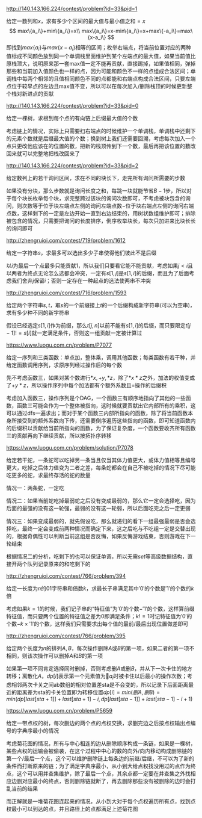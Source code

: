 http://140.143.166.224/contest/problem?id=33&pid=1

给定一数列和$x$，求有多少个区间的最大值与最小值之和$=x$
$$
max\{a_i\}+min\{a_i\}=x\\
max\{a_i\}=x-min\{a_i\}=x+max\{-a_i\}=max\{x-a_i\}
$$
即找到$max\{a_i\}$与$max\{x-a_i\}$相等的区间；枚举右端点，将当前位置对应的两种值标成不同颜色放到同一个单调栈里面维护到某个左端点的最大值，如果当前值比原栈顶大，说明原来那一套max值一定不能再贡献，直接踢掉，如果值相同，弹掉那些和当前加入值颜色也一样的点，因为可能和颜色不一样的点组成合法区间；单调栈中每两个相邻的且值相同颜色不同的点都能和右端点构成合法区间，只要左端点位于较早点的左边且max值不变，所以可以在每次加入/删除栈顶的时候更新整个栈对新进点的贡献



http://140.143.166.224/contest/problem?id=33&pid=0

给定一棵树，求根到每个点的有向链上后缀最大值的个数

考虑链上的情况，实际上只需要扫右端点的时候维护一个单调栈，单调栈中还剩下的元素个数就是后缀最大值的个数；换到树上我们还需要回溯，考虑每次加入一个点只更改他应该在的位置的数，把新的栈顶传到下一个数，最后再把该位置的数改回来就可以完整地把栈改回来了



http://140.143.166.224/contest/problem?id=33&pid=2

给定数列上的若干询问区间，求在不同的块长下，走完所有询问所需要的步数

如果没有分块，那么步数就是询问长度之和，每跳一块就能节省$B-1$步，所以对于每个块长枚举每个块，求完整跨过该块的询问次数即可，不考虑被块包含的询问，则次数等于位于块左端点左侧的询问左端点数$-$位于块右端点左侧的询问右端点数，这样剩下的一定是左边开始一直到右边结束的，用树状数组维护即可；排除被包含的情况，只需要把询问的长度排序，倒序枚举块长，每次只加进来比块长长的询问即可



http://zhengruioi.com/contest/719/problem/1612

给定一字符串$s$，求最多可以选出多少子串使得他们彼此不是后缀

以$i$为最后一个点最多只能贡献1，所以我们只要看它能不能贡献，考虑如果$j<i$且以两者为终点无论怎么选都会冲突，一定有$s[1,j]$是$s[1,i]$的后缀，而且为了后面考虑我们舍弃$j$保留$i$；否则一定存在一种起点的选法使两串不冲突



http://zhengruioi.com/contest/716/problem/1593

给定两个字符串$s,t$，取$s$的一个前缀接上$t$的一个后缀构成新字符串(可以为空串)，求有多少种不同的新字符串

假设已经选定$s[1,i]$作为前缀，那么$t[j,n]$以前不能有$s[1,i]$的后缀，而只要限定$t[j-1]!=s[i]$就一定满足条件，否则这一组贡献一定被计算过



https://www.luogu.com.cn/problem/P7077

给定一序列和三类函数：单点加，整体乘，调用其他函数；每类函数有若干种，并给定函数调用序列，求原序列经过操作后的每个数

先不考虑函数三，如果对某个数进行$*x,+y,*z$，除了$*x*z$之外，加法的权值变成了$+y*z$，所以操作序列中每个加法都有个额外系数且$=$操作的后缀积

考虑加入函数三，操作序列是个DAG，一个函数三有顺序地指向了其他的一些函数，函数三可能会作为一个整体被指向，这时候就要贡献出它内部所有的乘积，这可以通过dfs一遍求出；而对于某个函数三内部所指向的函数，除了将当前函数本身所接受到的额外系数向下传，还需要倒序遍历这些指向的函数，即可知道函数内的后缀积以贡献给当前所指向的函数，为了保证复杂度，一个函数要收齐所有函数三的贡献再向下继续贡献，所以按拓扑序转移



https://www.luogu.com.cn/problem/solution/P7078

给定若干蛇，一条蛇可以吃掉另一条当且仅当其体力值更大，或体力值相等且编号更大，吃掉之后体力值变为二者之差，每条蛇都会在自己不被吃掉的情况下尽可能吃更多的蛇，求最终存活的蛇的数量

情况一：两条蛇，一定吃

情况二：如果当前蛇吃掉最弱蛇之后没有变成最弱的，那么它一定会选择吃，因为后面的最强的没有这一轮强，最弱的没有这一轮弱，所以后面吃完之后一定更弱

情况三：如果变成最弱的，就先假设吃，那么就递归的看下一组最强最弱是否会选择吃，最终一定会变成前两种情况而确定下来，这之后吃与不吃组一定是交替出现的，根据奇偶性可以判断当前这组是否反悔，如果反悔游戏结束，否则游戏在下一轮结束

根据情况二的分析，吃剩下的也可以保证单调，所以无需$set$等高级数据结构，直接开两个队列记录原来的和吃剩下的



http://zhengruioi.com/contest/766/problem/394

给定一长度为$n$的01字符串和倍数$k$，求最长子串满足其中$'0'$的个数是$'1'$的个数的$k$倍

考虑如果$k=1$的时候，我们记子串的“特征值”为$'0'$的个数$-'1'$的个数，这样算前缀特征值，而只要两个位置的特征值之差为0即满足条件；$k!=1$时记特征值为$'0'$的个数$-k\times '1'$的个数，这样我们只需要求出每个值的最前/最后出现位置做差即可



http://zhengruioi.com/contest/766/problem/395

给定两个长度为$n$的排列$A,B$，每次操作删除$A$或$B$的第一项，如果二者的第一项不相同，则该次操作可以删掉$A$和$B$的第一项

如果第一项不同肯定选择同时删掉，否则考虑删$A$或删$B$，并从下一次卡住的地方转移；离散化$A$，$dp[i]$表示第一个元素值为$a_i$时被卡住以后最小的操作次数；考虑相邻两次卡关之间ab数组的相对位置差sta是不会变的，所以记录下后面距离最近的距离差为sta的卡关位置即为转移位置$dp[i]=min(删A,删B)=min(dp[last[sta+1]]+last[sta+1]-i,dp[last[sta-1]]+last[sta-1]-i+1)$



https://www.luogu.com.cn/problem/P5659

给定一带点权的树，每次删边的两个点的点权交换，求删完边之后按点权输出点编号的字典序最小的情况

考虑菊花图的情况，所有与中心相连的边从删除顺序构成一条链，如果是一棵树，某些点权的运输会被偷袭，在这个过程中中心的数的向外/向内移动构成删除链的第一个/最后一个点，这个可以维护删除链上每条边的前继/后继，不可以为了新的条件而打断原来的链；为了满足字典序最小，从小到大给点权找没用过的点作为终点，这个可以用并查集维护，除了最后一个点，其余点都一定要在并查集之外找相应边删对应最小的终点，否则删除链就断了，再去删除那些没有被删除的边时会打乱当前的结果

而正解就是一堆菊花图连起来的情况，从小到大对于每个点权遍历所有点，找到点权最小可以到达的点，并且路径上的点都满足上述菊花图

